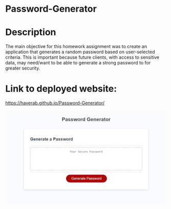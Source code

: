 # Password-Generator

# Description
The main objective for this homework assignment was to create an application that generates a random password based on user-selected criteria. This is important because future clients, with access to sensitive data, may need/want to be able to generate a strong password to for greater security. 

# Link to deployed website:
https://haverab.github.io/Password-Generator/

![PG-image](https://github.com/haverab/Password-Generator/blob/master/PG%20image.JPG)

